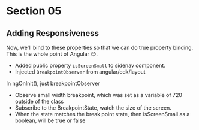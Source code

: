 # Section 05

## Adding Responsiveness

Now, we'll bind to these properties so that we can do true property binding.
This is the whole point of Angular 😊.  

- Added public property `isScreenSmall` to sidenav component.
- Injected `BreakpointObserver` from angular/cdk/layout  

In ngOnInit(), just breakpointObserver

- Observe small width breakpoint, which was set as a variable of 720 outside of the class
- Subscribe to the BreakpointState, watch the size of the screen.
- When the state matches the break point state, then isScreenSmall as a boolean, will be true or false
